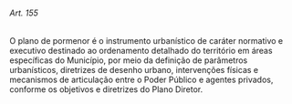 
###### Art. 155
O plano de pormenor é o instrumento urbanístico de caráter normativo e executivo destinado ao ordenamento detalhado do território em áreas específicas do Município, por meio da definição de parâmetros urbanísticos, diretrizes de desenho urbano, intervenções físicas e mecanismos de articulação entre o Poder Público e agentes privados, conforme os objetivos e diretrizes do Plano Diretor.

